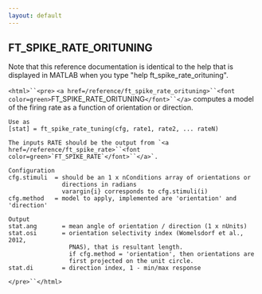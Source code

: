 ```yaml
---
layout: default
---
```


##  FT_SPIKE_RATE_ORITUNING

Note that this reference documentation is identical to the help that is displayed in MATLAB when you type "help ft_spike_rate_orituning".

`<html>``<pre>`
    `<a href=/reference/ft_spike_rate_orituning>``<font color=green>`FT_SPIKE_RATE_ORITUNING`</font>``</a>` computes a model of the firing rate as a function
    of orientation or direction.
 
    Use as
    [stat] = ft_spike_rate_tuning(cfg, rate1, rate2, ... rateN)
 
    The inputs RATE should be the output from `<a href=/reference/ft_spike_rate>``<font color=green>`FT_SPIKE_RATE`</font>``</a>`. 
 
    Configuration
    cfg.stimuli  = should be an 1 x nConditions array of orientations or
                   directions in radians
                   varargin{i} corresponds to cfg.stimuli(i)
    cfg.method   = model to apply, implemented are 'orientation' and 'direction'
 
    Output
    stat.ang       = mean angle of orientation / direction (1 x nUnits)
    stat.osi       = orientation selectivity index (Womelsdorf et al., 2012,
                     PNAS), that is resultant length.
                     if cfg.method = 'orientation', then orientations are
                     first projected on the unit circle.
    stat.di        = direction index, 1 - min/max response
`</pre>``</html>`


